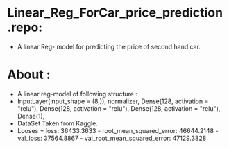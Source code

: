 # Linear_Reg_ForCar_price_prediction.repo:
- A linear Reg- model for predicting the price of second hand car.
# About :
- A linear reg-model of following structure :
-  InputLayer(input_shape = (8,)),
    normalizer,
    Dense(128, activation = "relu"),
    Dense(128, activation = "relu"),
    Dense(128, activation = "relu"),
    Dense(1),
- DataSet Taken from Kaggle.
- Looses = loss: 36433.3633 - root_mean_squared_error: 46644.2148 - val_loss: 37564.8867 - val_root_mean_squared_error: 47129.3828
